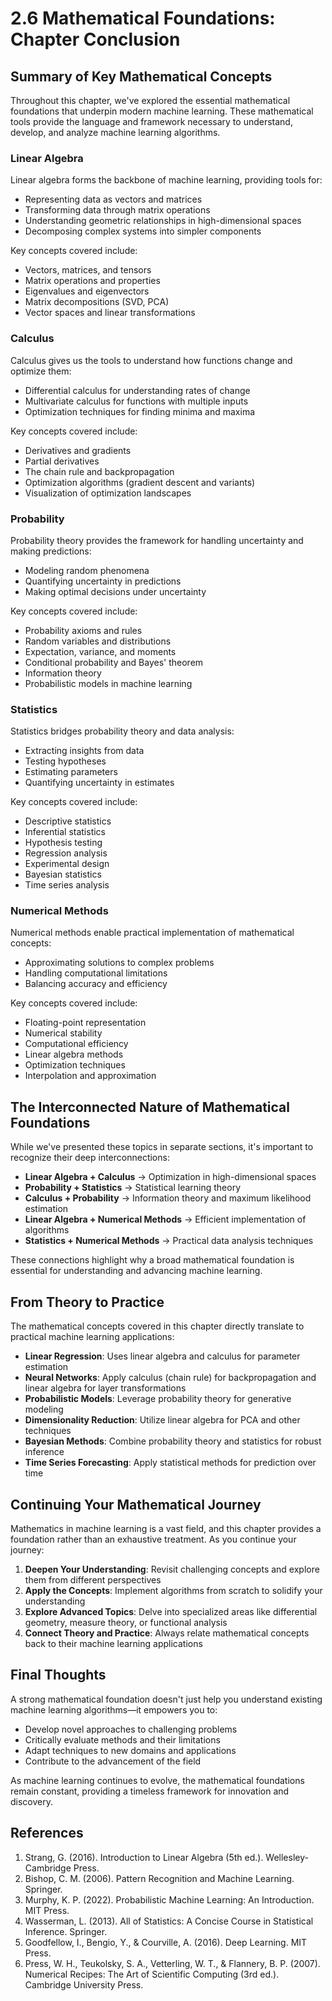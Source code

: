 # 2.6 Mathematical Foundations: Chapter Conclusion

## Summary of Key Mathematical Concepts

Throughout this chapter, we've explored the essential mathematical foundations that underpin modern machine learning. These mathematical tools provide the language and framework necessary to understand, develop, and analyze machine learning algorithms.

### Linear Algebra

Linear algebra forms the backbone of machine learning, providing tools for:
- Representing data as vectors and matrices
- Transforming data through matrix operations
- Understanding geometric relationships in high-dimensional spaces
- Decomposing complex systems into simpler components

Key concepts covered include:
- Vectors, matrices, and tensors
- Matrix operations and properties
- Eigenvalues and eigenvectors
- Matrix decompositions (SVD, PCA)
- Vector spaces and linear transformations

### Calculus

Calculus gives us the tools to understand how functions change and optimize them:
- Differential calculus for understanding rates of change
- Multivariate calculus for functions with multiple inputs
- Optimization techniques for finding minima and maxima

Key concepts covered include:
- Derivatives and gradients
- Partial derivatives
- The chain rule and backpropagation
- Optimization algorithms (gradient descent and variants)
- Visualization of optimization landscapes

### Probability

Probability theory provides the framework for handling uncertainty and making predictions:
- Modeling random phenomena
- Quantifying uncertainty in predictions
- Making optimal decisions under uncertainty

Key concepts covered include:
- Probability axioms and rules
- Random variables and distributions
- Expectation, variance, and moments
- Conditional probability and Bayes' theorem
- Information theory
- Probabilistic models in machine learning

### Statistics

Statistics bridges probability theory and data analysis:
- Extracting insights from data
- Testing hypotheses
- Estimating parameters
- Quantifying uncertainty in estimates

Key concepts covered include:
- Descriptive statistics
- Inferential statistics
- Hypothesis testing
- Regression analysis
- Experimental design
- Bayesian statistics
- Time series analysis

### Numerical Methods

Numerical methods enable practical implementation of mathematical concepts:
- Approximating solutions to complex problems
- Handling computational limitations
- Balancing accuracy and efficiency

Key concepts covered include:
- Floating-point representation
- Numerical stability
- Computational efficiency
- Linear algebra methods
- Optimization techniques
- Interpolation and approximation

## The Interconnected Nature of Mathematical Foundations

While we've presented these topics in separate sections, it's important to recognize their deep interconnections:

- **Linear Algebra + Calculus** → Optimization in high-dimensional spaces
- **Probability + Statistics** → Statistical learning theory
- **Calculus + Probability** → Information theory and maximum likelihood estimation
- **Linear Algebra + Numerical Methods** → Efficient implementation of algorithms
- **Statistics + Numerical Methods** → Practical data analysis techniques

These connections highlight why a broad mathematical foundation is essential for understanding and advancing machine learning.

## From Theory to Practice

The mathematical concepts covered in this chapter directly translate to practical machine learning applications:

- **Linear Regression**: Uses linear algebra and calculus for parameter estimation
- **Neural Networks**: Apply calculus (chain rule) for backpropagation and linear algebra for layer transformations
- **Probabilistic Models**: Leverage probability theory for generative modeling
- **Dimensionality Reduction**: Utilize linear algebra for PCA and other techniques
- **Bayesian Methods**: Combine probability theory and statistics for robust inference
- **Time Series Forecasting**: Apply statistical methods for prediction over time

## Continuing Your Mathematical Journey

Mathematics in machine learning is a vast field, and this chapter provides a foundation rather than an exhaustive treatment. As you continue your journey:

1. **Deepen Your Understanding**: Revisit challenging concepts and explore them from different perspectives
2. **Apply the Concepts**: Implement algorithms from scratch to solidify your understanding
3. **Explore Advanced Topics**: Delve into specialized areas like differential geometry, measure theory, or functional analysis
4. **Connect Theory and Practice**: Always relate mathematical concepts back to their machine learning applications

## Final Thoughts

A strong mathematical foundation doesn't just help you understand existing machine learning algorithms—it empowers you to:
- Develop novel approaches to challenging problems
- Critically evaluate methods and their limitations
- Adapt techniques to new domains and applications
- Contribute to the advancement of the field

As machine learning continues to evolve, the mathematical foundations remain constant, providing a timeless framework for innovation and discovery.

## References

1. Strang, G. (2016). Introduction to Linear Algebra (5th ed.). Wellesley-Cambridge Press.
2. Bishop, C. M. (2006). Pattern Recognition and Machine Learning. Springer.
3. Murphy, K. P. (2022). Probabilistic Machine Learning: An Introduction. MIT Press.
4. Wasserman, L. (2013). All of Statistics: A Concise Course in Statistical Inference. Springer.
5. Goodfellow, I., Bengio, Y., & Courville, A. (2016). Deep Learning. MIT Press.
6. Press, W. H., Teukolsky, S. A., Vetterling, W. T., & Flannery, B. P. (2007). Numerical Recipes: The Art of Scientific Computing (3rd ed.). Cambridge University Press.
